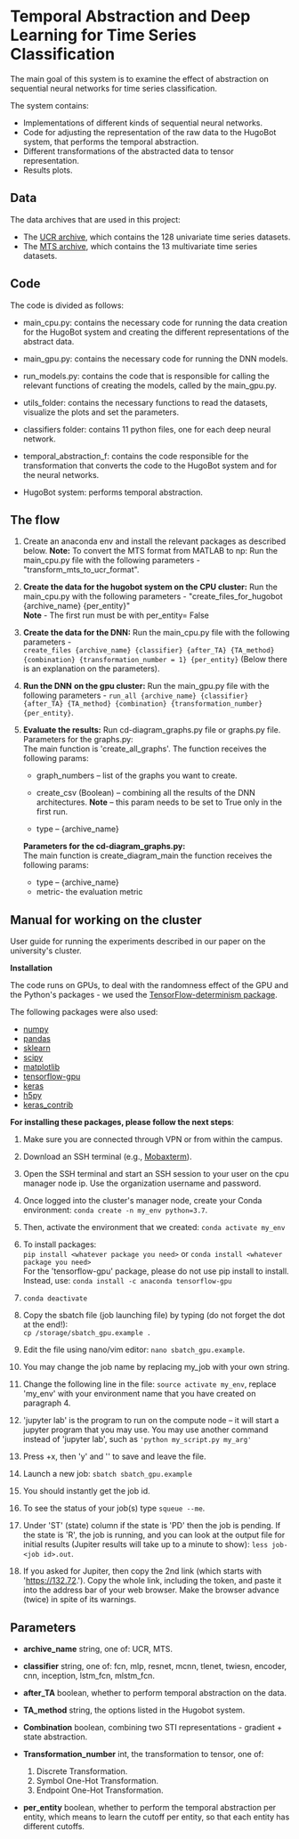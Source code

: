 
# Temporal Abstraction and Deep Learning for Time Series Classification

The main goal of this system is to examine the effect of abstraction on sequential neural networks for time series classification.

The system contains:
 * Implementations of different kinds of sequential neural networks.
 * Code for adjusting the representation of the raw data to the HugoBot system, that performs the temporal abstraction.
 * Different transformations of the abstracted data to tensor representation.
 * Results plots.
## Data 
The data archives that are used in this project: 
* The [UCR archive](https://www.cs.ucr.edu/~eamonn/time_series_data_2018), which contains the 128 univariate time series datasets. 
* The [MTS archive](http://www.mustafabaydogan.com/files/viewcategory/20-data-sets.html), which contains the 13 multivariate time series datasets.

## Code   
The code is divided as follows: 
* main_cpu.py: contains the necessary code for running the data creation for the HugoBot system and creating the different representations of the abstract data.

* main_gpu.py: contains the necessary code for running the DNN models.

* run_models.py: contains the code that is responsible for calling the relevant functions of creating the models, called by the main_gpu.py.

* utils_folder: contains the necessary functions to read the datasets, visualize the plots and set the parameters.

* classifiers folder: contains 11 python files, one for each deep neural network.

* temporal_abstraction_f: contains the code responsible for the transformation that converts the code to the HugoBot system and for the neural networks.

* HugoBot system: performs temporal abstraction.

## The flow
1. Create an anaconda env and install the relevant packages as described below. **Note:** To convert the MTS format from MATLAB  to np: Run the main_cpu.py file with the following parameters - "transform_mts_to_ucr_format".

2. **Create the data for the hugobot system on the CPU cluster:** Run the main_cpu.py with the following parameters - "create_files_for_hugobot {archive_name} {per_entity}"  
**Note** - The first run must be with per_entity= False

3. **Create the data for the DNN:** Run the main_cpu.py file with the following parameters -  
`create_files {archive_name} {classifier} {after_TA} {TA_method} {combination} {transformation_number = 1} {per_entity}` (Below there is an explanation on the parameters).

4. **Run the DNN**  **on the gpu cluster:** Run the main_gpu.py file with the following parameters - `run_all {archive_name} {classifier} {after_TA} {TA_method} {combination} {transformation_number} {per_entity}`.

5. **Evaluate the results:** Run cd-diagram_graphs.py file or graphs.py file.  
Parameters for the graphs.py:  
The main function is 'create_all_graphs'. The function receives the following params:

	* graph_numbers – list of the graphs you want to create.

	* create_csv (Boolean) – combining all the results of the DNN architectures.  **Note** – this param needs to be set to True only in the first run.

	* type – {archive_name}

	**Parameters for the cd-diagram_graphs.py:**  
	The main function is create_diagram_main the function receives the following params:
	* type – {archive_name}
    * metric- the evaluation metric

## Manual for working on the cluster

User guide for running the experiments described in our paper on the university's cluster.

**Installation**

The code runs on GPUs, to deal with the randomness effect of the GPU and the Python's packages - we used the [TensorFlow-determinism package](https://github.com/NVIDIA/framework-determinism).

The following packages were also used:
 * [numpy](http://www.numpy.org/)
 * [pandas](https://pandas.pydata.org/)
 * [sklearn](http://scikit-learn.org/stable/)
 * [scipy](https://www.scipy.org/)
 *  [matplotlib](https://matplotlib.org/)
 * [tensorflow-gpu](https://www.tensorflow.org/)
 * [keras](https://keras.io/)
 * [h5py](http://docs.h5py.org/en/latest/build.html)
 * [keras_contrib](https://www.github.com/keras-team/keras-contrib.git)

**For installing these packages, please follow the next steps**:

1. Make sure you are connected through VPN or from within the campus.

2. Download an SSH terminal (e.g., [Mobaxterm](https://mobaxterm.mobatek.net/download.html)).

3. Open the SSH terminal and start an SSH session to your user on the cpu manager node ip. Use the organization username and password.

4. Once logged into the cluster's manager node, create your Conda environment: `conda create -n my_env python=3.7`.

5. Then, activate the environment that we created:  `conda activate my_env`

6. To install packages:  
`pip install <whatever package you need>` or `conda install <whatever package you need>`  
For the 'tensorflow-gpu' package, please do not use pip install to install. Instead, use: `conda install -c anaconda tensorflow-gpu`

7. `conda deactivate`

8. Copy the sbatch file (job launching file) by typing (do not forget the dot at the end!):  
`cp /storage/sbatch_gpu.example .`

9. Edit the file using nano/vim editor: `nano sbatch_gpu.example`.

10. You may change the job name by replacing my_job with your own string.

11. Change the following line in the file: `source activate my_env`, replace 'my_env' with your environment name that you have created on paragraph 4.

12. 'jupyter lab' is the program to run on the compute node – it will start a jupyter program that you may use. You may use another command instead of 'jupyter lab', such as `'python my_script.py my_arg'`

13. Press <ctrl>+x, then 'y' and '<Enter>' to save and leave the file.

14. Launch a new job: `sbatch sbatch_gpu.example`

15. You should instantly get the job id.

16. To see the status of your job(s) type `squeue --me`.

17. Under 'ST' (state) column if the state is 'PD' then the job is pending. If the state is 'R', the job is running, and you can look at the output file for initial results (Jupiter results will take up to a minute to show): `less job-<job id>.out`.

18. If you asked for Jupiter, then copy the 2nd link (which starts with 'https://132.72.'). Copy the whole link, including the token, and paste it into the address bar of your web browser. Make the browser advance (twice) in spite of its warnings.

## Parameters

* **archive_name** string, one of: UCR, MTS.

* **classifier** string, one of: fcn, mlp, resnet, mcnn, tlenet, twiesn, encoder, cnn, inception, lstm_fcn, mlstm_fcn.

* **after_TA** boolean, whether to perform temporal abstraction on the data.

* **TA_method** string, the options listed in the Hugobot system.

* **Combination** boolean, combining two STI representations - gradient + state abstraction.

* **Transformation_number** int, the transformation to tensor, one of:
	1. Discrete Transformation.
	2. Symbol One-Hot Transformation.
	3. Endpoint One-Hot Transformation.

* **per_entity** boolean, whether to perform the temporal abstraction per entity, which means to learn the cutoff per entity, so that each entity has different cutoffs.
